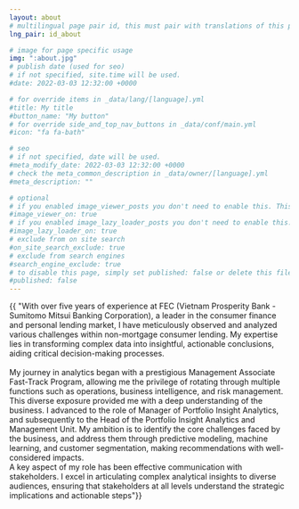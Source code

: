 ```yaml
---
layout: about
# multilingual page pair id, this must pair with translations of this page. (This name must be unique)
lng_pair: id_about

# image for page specific usage
img: ":about.jpg"
# publish date (used for seo)
# if not specified, site.time will be used.
#date: 2022-03-03 12:32:00 +0000

# for override items in _data/lang/[language].yml
#title: My title
#button_name: "My button"
# for override side_and_top_nav_buttons in _data/conf/main.yml
#icon: "fa fa-bath"

# seo
# if not specified, date will be used.
#meta_modify_date: 2022-03-03 12:32:00 +0000
# check the meta_common_description in _data/owner/[language].yml
#meta_description: ""

# optional
# if you enabled image_viewer_posts you don't need to enable this. This is only if image_viewer_posts = false
#image_viewer_on: true
# if you enabled image_lazy_loader_posts you don't need to enable this. This is only if image_lazy_loader_posts = false
#image_lazy_loader_on: true
# exclude from on site search
#on_site_search_exclude: true
# exclude from search engines
#search_engine_exclude: true
# to disable this page, simply set published: false or delete this file
#published: false
---
```


<!-- {%- comment -%} Please delete below and place your page content here {%- endcomment -%} -->

<!-- {%- include util/auto-content-generator.liquid -%} -->
{{ "With over five years of experience at FEC (Vietnam Prosperity Bank - Sumitomo Mitsui Banking Corporation), a leader in the consumer finance and personal lending market, I have meticulously observed and analyzed various challenges within non-mortgage consumer lending. My expertise lies in transforming complex data into insightful, actionable conclusions, aiding critical decision-making processes.<br/>\
My journey in analytics began with a prestigious Management Associate Fast-Track Program, allowing me the privilege of rotating through multiple functions such as operations, business intelligence, and risk management. This diverse exposure provided me with a deep understanding of the business. I advanced to the role of Manager of Portfolio Insight Analytics, and subsequently to the Head of the Portfolio Insight Analytics and Management Unit. My ambition is to identify the core challenges faced by the business, and address them through predictive modeling, machine learning, and customer segmentation, making recommendations with well-considered impacts.\
A key aspect of my role has been effective communication with stakeholders. I excel in articulating complex analytical insights to diverse audiences, ensuring that stakeholders at all levels understand the strategic implications and actionable steps"}}

<!-- {{ website_info_text_second }} -->
